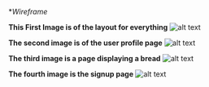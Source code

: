 **Wireframe*


**This First Image is of the layout for everything**
![alt text](IMG_0324.jpg)

**The second image is of the user profile page**
![alt text](IMG_0326.jpg)

**The third image is a page displaying a bread**
![alt text](IMG_0327.jpg)

**The fourth image is the signup page**
![alt text](IMG_0328.jpg)
